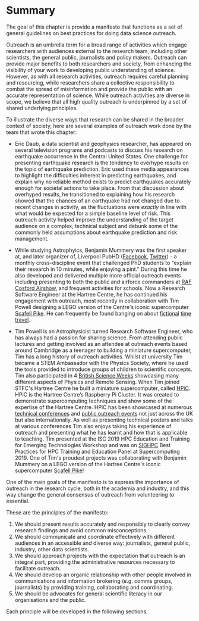 # Summary

The goal of this chapter is provide a manifesto that functions as a set of general guidelines on best practices for doing data science outreach.

<!-- OG: I feel this should have more examples of outreach? -->
<!-- TP: Agreed with OG comment. -->
Outreach is an umbrella term for a broad range of activities which engage researchers with audiences external to the research team, including other scientists, the general public, journalists and policy makers. Outreach can provide major benefits to both researchers and society, from enhancing the visibility of your work to developing public understanding of science. However, as with all research activities, outreach requires careful planning and resourcing, while researchers share a collective responsibility to combat the spread of misinformation and provide the public with an accurate representation of science. While outreach activities are diverse in scope, we believe that all high quality outreach is underpinned by a set of shared underlying principles.

<!-- ED: Examples go here, perhaps? Feel free to move them and put them into a uniform format -->

To illustrate the diverse ways that research can be shared in the broader context of society, here are several examples of outreach work done by the team that wrote this chapter:
<!-- TP: Arrange these blurbs in alphabetical order based on surname. -->

* Eric Daub, a data scientist and geophysics researcher, has appeared on several television programs and podcasts to discuss his research on earthquake occurrence in the Central United States. One challenge for presenting earthquake research is the tendency to overhype results on the topic of earthquake prediction. Eric used these media appearances to highlight the difficulties inherent in predicting earthquakes, and explain why no reliable method exists to predict earthquakes accurately enough for societal actions to take place. From that discussion about overhyped results, he transitioned to explaining how his research showed that the chances of an earthquake had not changed due to recent changes in activity, as the fluctuations were *exactly* in line with what would be expected for a simple baseline level of risk. This outreach activity helped improve the understanding of the target audience on a complex, technical subject and debunk some of the commonly held assumptions about earthquake prediction and risk management.

* While studying Astrophyics, Benjamin Mummery was the first speaker at, and later organizer of, Liverpool PubHD ([Facebook](https://www.facebook.com/pubhdliverpool/), [Twitter](https://twitter.com/pubhd_liverpool?lang=en-gb)) - a monthly cross-discipline event that challenged PhD students to "explain their research in 10 minutes, while enjoying a pint." During this time he also developed and delivered multiple more official outreach events including presenting to both the public and airforce commanders at [RAF Cosford Airshow](https://www.youtube.com/watch?v=KImlYiCO7Vs), and frequent activities for schools. Now a Research Software Engineer at the Hartree Centre, he has continued his engagement with outreach, most recently in collaboration with Tim Powell designing a LEGO version of the Centre's iconic supercomputer [Scafell Pike](https://twitter.com/HartreeCentre/status/1189145621564968963). He can frequently be found banging on about [fictional](https://www.youtube.com/watch?v=zrqfT4aotfE) [time travel](https://inews.co.uk/culture/film/donnie-darko-reviewed-astrophysicist-531742).

* Tim Powell is an Astrophysicist turned Research Software Engineer, who has always had a passion for sharing science. From attending public lectures and getting involved as an attendee at outreach events based around Cambridge as a teenager to building a miniature supercomputer, Tim has a long history of outreach activities. Whilst at university Tim became a STEM Ambassador with the Physics Society, where he used the tools provided to introduce groups of children to scientific concepts. Tim also participated in 4 [British Science Weeks](https://www.britishscienceweek.org/) showcasing many different aspects of Physics and Remote Sensing. When Tim joined STFC's Hartree Centre he built a miniature supercomputer, called [HPiC](https://blog.hartree.ac.uk/wordpress/?p=361). HPiC is the Hartree Centre’s Raspberry Pi Cluster. It was created to demonstrate supercomputing techniques and show some of the expertise of the Hartree Centre. HPiC has been showcased at numerous [technical conferences](https://twitter.com/MrTimPowell/status/1062098668403245058) and [public outreach events](https://twitter.com/HartreeCentre/status/1055029464592273408) not just across the UK but also internationally. As well as presenting technical posters and talks at various conferences Tim also enjoys taking his experience of outreach and presenting what he has learnt and how that is applicable to teaching. Tim presented at the ISC 2019 HPC Education and Training for Emerging Technologies Workshop and was on [SIGHPC](https://sighpceducation.acm.org/) Best Practices for HPC Training and Education Panel at Supercomputing 2019. One of Tim's proudest projects  was collaborating with Benjamin Mummery on a LEGO version of the Hartree Centre's iconic supercomputer [Scafell Pike](https://twitter.com/HartreeCentre/status/1189145621564968963)!

One of the main goals of the manifesto is to express the importance of outreach in the research cycle, both in the academia and industry, and this way change the general consensus of outreach from volunteering to essential.

These are the principles of the manifesto:

1. We should present results accurately and responsibly to clearly convey research findings and avoid common misconceptions.
2. We should communicate and coordinate effectively with different audiences in an accessible and diverse way: journalists, general public, industry, other data scientists.
3. We should approach projects with the expectation that outreach is an integral part, providing the administrative resources necessary to facilitate outreach.
4. We should develop an organic relationship with other people involved in communications and information brokering (e.g. comms groups, journalists) by providing training, collaborating and coordinating.
5. We should be advocates for general scientific literacy in our organisations and the public.

Each principle will be developed in the following sections.
